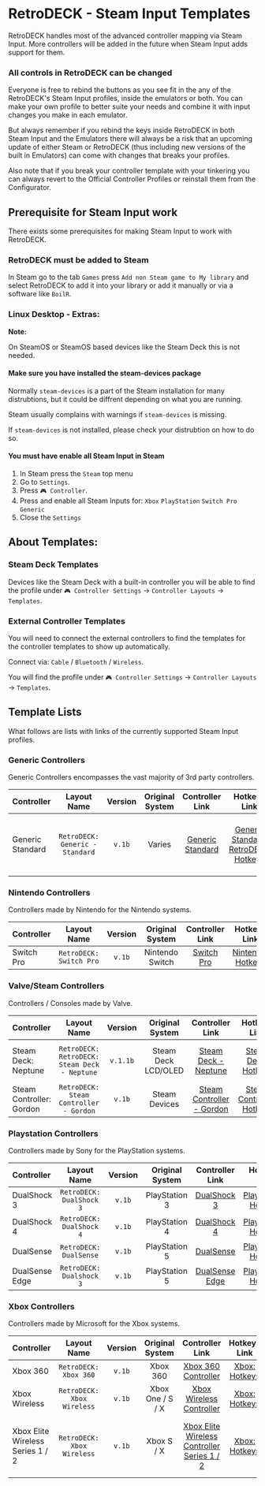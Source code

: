# RetroDECK - Steam Input Templates

RetroDECK handles most of the advanced controller mapping via Steam Input.
More controllers will be added in the future when Steam Input adds support for them.

### All controls in RetroDECK can be changed

Everyone is free to rebind the buttons as you see fit in the any of the RetroDECK's Steam Input profiles, inside the emulators or both.
You can make your own profile to better suite your needs and combine it with input changes you make in each emulator.

But always remember if you rebind the keys inside RetroDECK in both Steam Input and the Emulators there will always be a risk that an upcoming update of either Steam or RetroDECK (thus including new versions of the built in Emulators) can come with changes that breaks your profiles.

Also note that if you break your controller template with your tinkering you can always revert to the Official Controller Profiles or reinstall them from the Configurator.

## Prerequisite for Steam Input work

There exists some prerequisites for making Steam Input to work with RetroDECK.

### RetroDECK must be added to Steam

In Steam go to the tab `Games` press `Add non Steam game to My library` and select RetroDECK to add it into your library or add it manually or via a software like `BoilR`.

### Linux Desktop - Extras:

**Note:**

On SteamOS or SteamOS based devices like the Steam Deck this is not needed.


#### Make sure you have installed the steam-devices package

Normally `steam-devices` is a part of the Steam installation for many distrubtions, but it could be diffrent depending on what you are running.

Steam usually complains with warnings if `steam-devices` is missing.

If `steam-devices` is not installed, please check your distrubtion on how to do so.


#### You must have enable all Steam Input in Steam


1. In Steam press the `Steam` top menu
2. Go to `Settings`.
3. Press `🎮 Controller`.
4. Press and enable all Steam Inputs for: `Xbox` `PlayStation` `Switch Pro` `Generic`
5. Close the `Settings`

## About Templates:

### Steam Deck Templates

Devices like the Steam Deck with a built-in controller you will be able to find the profile under `🎮 Controller Settings` -> `Controller Layouts` -> `Templates`.

### External Controller Templates

You will need to connect the external controllers to find the templates for the controller templates to show up automatically.

Connect via: `Cable` / `Bluetooth` / `Wireless`.

You will find the profile under `🎮 Controller Settings` -> `Controller Layouts` -> `Templates`.

## Template Lists

What follows are lists with links of the currently supported Steam Input profiles.

### Generic Controllers

Generic Controllers encompasses the vast majority of 3rd party controllers.

| Controller         | Layout Name |  Version      |   Original System   |   Controller Link |  Hotkeys Link   |  Comment  |
| :---               | :---:   | :---:   |     :---:    |  :---:     |   :---:     |    :---:     |
| Generic Standard |   `RetroDECK: Generic - Standard`      |   `v.1b`          |  Varies  | [Generic Standard](../wiki_controllers/generic/standard/generic-standard.md)   |[Generic Standard: RetroDECK Hotkeys](../wiki_rd_controls/hotkeys-generic-standard.md)| Majority of 3rd Party Controllers with a Standard Layout |


### Nintendo Controllers

Controllers made by Nintendo for the Nintendo systems.

| Controller         | Layout Name |  Version      |   Original System   |   Controller Link |  Hotkeys Link   |  Comment  |
| :---                     | :---:               | :---:                 |       :---:          |  :---:     |   :---:     |    :---:     |
| Switch Pro      |   `RetroDECK: Switch Pro`      |   `v.1b`          |  Nintendo Switch  |       [Switch Pro](../wiki_controllers/nintendo/switch-pro.md)   |  [Nintendo: Hotkeys](../wiki_rd_controls/hotkeys-nintendo.md)  |  |

### Valve/Steam Controllers

Controllers / Consoles made by Valve.

| Controller         | Layout Name |  Version      |   Original System   |   Controller Link |  Hotkeys Link   |  Comment  |
| :---                     | :---:               | :---:                 |       :---:          |  :---:     |   :---:     |    :---:     |
| Steam Deck: Neptune      |   `RetroDECK: RetroDECK: Steam Deck - Neptune`|   `v.1.1b`          |  Steam Deck LCD/OLED  |       [Steam Deck - Neptune](../wiki_controllers/steam/steamdeck-neptune.md)    |  [Steam Deck: Hotkeys](../wiki_rd_controls/hotkeys-steamdeck-neptune.md)  | Has two radial menu systems |
| Steam Controller: Gordon    |   `RetroDECK: Steam Controller - Gordon`      |   `v.1b`          |  Steam Devices  |       [Steam Controller - Gordon](../wiki_controllers/steam/steam-controller-gordon.md)    |  [Steam Controller: Hotkeys](../wiki_controllers/steam/steam-controller-gordon.md)  |  |

### Playstation Controllers

Controllers made by Sony for the PlayStation systems.

| Controller         | Layout Name |  Version      |   Original System   |   Controller Link |  Hotkeys Link   |  Comment  |
| :---                     | :---:               | :---:                 |       :---:          |  :---:     |   :---:     |    :---:     |
| DualShock 3      |   `RetroDECK: DualShock 3`      |   `v.1b`          |  PlayStation 3  |       [DualShock 3](../wiki_controllers/playstation/dualshock-3.md)   |  [Playstation: Hotkeys](../wiki_rd_controls/hotkeys-playstation.md) |  |
| DualShock 4      |   `RetroDECK: DualShock 4`      |   `v.1b`          |  PlayStation 4  |       [DualShock 4](../wiki_controllers/playstation/dualshock-4.md)   |  [Playstation: Hotkeys](../wiki_rd_controls/hotkeys-playstation.md) |  |
| DualSense        |   `RetroDECK: DualSense`        |   `v.1b`          |  PlayStation 5  |       [DualSense](../wiki_controllers/playstation/dualsense.md)   |  [Playstation: Hotkeys](../wiki_rd_controls/hotkeys-playstation.md) |  |
| DualSense Edge   |   `RetroDECK: Dualshock 3`      |   `v.1b`          |  PlayStation 5  |       [DualSense Edge](../wiki_controllers/playstation/dualsense-edge.md)   |  [Playstation: Hotkeys](../wiki_rd_controls/hotkeys-playstation.md) |  |


### Xbox Controllers

Controllers made by Microsoft for the Xbox systems.

| Controller         | Layout Name |  Version      |   Original System   |   Controller Link |  Hotkeys Link   |  Comment  |
| :---                     | :---:               | :---:                 |       :---:          |  :---:     |   :---:     |    :---:     |
| Xbox 360      |   `RetroDECK: Xbox 360`      |   `v.1b`          |  Xbox 360  |       [Xbox 360 Controller](../wiki_controllers/xbox/xbox-360.md)   |  [Xbox: Hotkeys](../wiki_controllers/xbox/xbox-hotkeys.md)|  |
| Xbox Wireless |   `RetroDECK: Xbox Wireless` |   `v.1b`          |  Xbox One / S / X  |       [Xbox Wireless Controller](../wiki_controllers/xbox/xbox-wireless.md)   |  [Xbox: Hotkeys](../wiki_controllers/xbox/xbox-hotkeys.md)|  |
| Xbox Elite Wireless Series 1 / 2|   `RetroDECK: Xbox Wireless` |   `v.1b`          |  Xbox S / X  |       [Xbox Elite Wireless Controller Series 1 / 2](../wiki_controllers/xbox/xbox-wireless-elite.md)   |  [Xbox: Hotkeys](../wiki_controllers/xbox/xbox-hotkeys.md)| Works as a normal Xbox Wireless in Steam Input|
